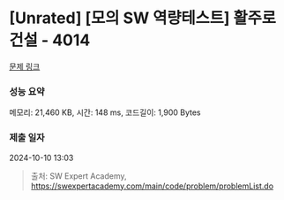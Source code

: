 # [Unrated] [모의 SW 역량테스트] 활주로 건설 - 4014 

[문제 링크](https://swexpertacademy.com/main/code/problem/problemDetail.do?contestProbId=AWIeW7FakkUDFAVH) 

### 성능 요약

메모리: 21,460 KB, 시간: 148 ms, 코드길이: 1,900 Bytes

### 제출 일자

2024-10-10 13:03



> 출처: SW Expert Academy, https://swexpertacademy.com/main/code/problem/problemList.do